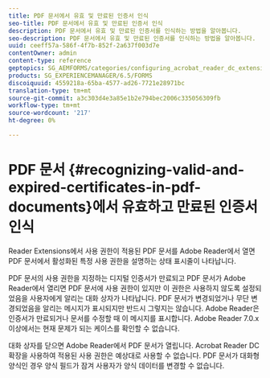 ```yaml
---
title: PDF 문서에서 유효 및 만료된 인증서 인식
seo-title: PDF 문서에서 유효 및 만료된 인증서 인식
description: PDF 문서에서 유효 및 만료된 인증서를 인식하는 방법을 알아봅니다.
seo-description: PDF 문서에서 유효 및 만료된 인증서를 인식하는 방법을 알아봅니다.
uuid: ceeff57a-586f-4f7b-852f-2a637f003d7e
contentOwner: admin
content-type: reference
geptopics: SG_AEMFORMS/categories/configuring_acrobat_reader_dc_extensions
products: SG_EXPERIENCEMANAGER/6.5/FORMS
discoiquuid: 4559218a-65ba-4577-ad26-7721e28971bc
translation-type: tm+mt
source-git-commit: a3c303d4e3a85e1b2e794bec2006c335056309fb
workflow-type: tm+mt
source-wordcount: '217'
ht-degree: 0%

---
```



# PDF 문서 {#recognizing-valid-and-expired-certificates-in-pdf-documents}에서 유효하고 만료된 인증서 인식

Reader Extensions에서 사용 권한이 적용된 PDF 문서를 Adobe Reader에서 열면 PDF 문서에서 활성화된 특정 사용 권한을 설명하는 상태 표시줄이 나타납니다.

PDF 문서의 사용 권한을 지정하는 디지털 인증서가 만료되고 PDF 문서가 Adobe Reader에서 열리면 PDF 문서에 사용 권한이 있지만 이 권한은 사용하지 않도록 설정되었음을 사용자에게 알리는 대화 상자가 나타납니다. PDF 문서가 변경되었거나 무단 변경되었음을 알리는 메시지가 표시되지만 반드시 그렇지는 않습니다. Adobe Reader은 인증서가 만료되거나 문서를 수정할 때 이 메시지를 표시합니다. Adobe Reader 7.0.x 이상에서는 현재 문제가 되는 케이스를 확인할 수 없습니다.

대화 상자를 닫으면 Adobe Reader에서 PDF 문서가 열립니다. Acrobat Reader DC 확장을 사용하여 적용된 사용 권한은 예상대로 사용할 수 없습니다. PDF 문서가 대화형 양식인 경우 양식 필드가 잠겨 사용자가 양식 데이터를 변경할 수 없습니다.
